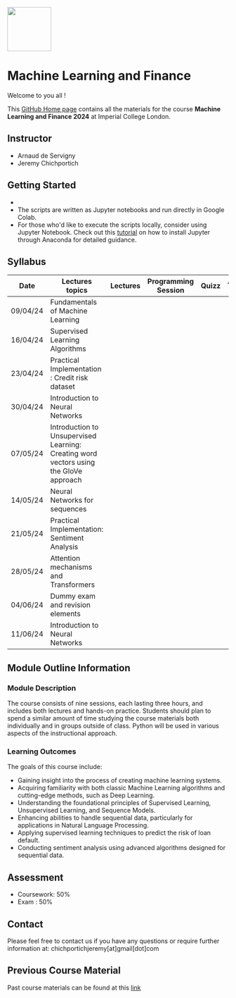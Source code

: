 
<img src="https://drive.google.com/uc?export=view&id=1gmxxmwCR1WXK0IYtNqvE4QXFleznWqQO" height="100"/>  <h1>Machine Learning and Finance </h1>

Welcome to you all !

This [GitHub Home page](https://github.com/Jandsy/ml_finance_imperial) contains all the materials for the course **Machine Learning and Finance 2024** at Imperial College London.

## Instructor
* Arnaud de Servigny
* Jeremy Chichportich

## Getting Started
*
* The scripts are written as Jupyter notebooks and run directly in Google Colab.
* For those who'd like to execute the scripts locally, consider using Jupyter Notebook. Check out this [tutorial](https://test-jupyter.readthedocs.io/en/latest/install.html) on how to install Jupyter through Anaconda for detailed guidance.

## Syllabus 

| Date    |  Lectures topics  | Lectures | Programming Session | Quizz | Additional Reading |
|----------| ----------- | ----------- |  ----------- | ----------- | ----------- | 
| 09/04/24 |  Fundamentals of Machine Learning | | | |
| 16/04/24 |  Supervised Learning Algorithms| | | |
| 23/04/24 |  Practical Implementation : Credit risk dataset | | | |
| 30/04/24 |  Introduction to Neural Networks | | | |
| 07/05/24 |  Introduction to Unsupervised Learning: Creating word vectors using the GloVe approach | | | |
| 14/05/24 |  Neural Networks for sequences | | | |
| 21/05/24 |  Practical Implementation: Sentiment Analysis| | | |
| 28/05/24 |  Attention mechanisms and Transformers | | | |
| 04/06/24 |  Dummy exam and revision elements | | | |
| 11/06/24 |  Introduction to Neural Networks | | | | <br/>


## Module Outline Information

### Module Description
The course consists of nine sessions, each lasting three hours, and includes both lectures and hands-on practice. Students should plan to spend a similar amount of time studying the course materials both individually and in groups outside of class. Python will be used in various aspects of the instructional approach.


### Learning Outcomes 


The goals of this course include:

* Gaining insight into the process of creating machine learning systems.
* Acquiring familiarity with both classic Machine Learning algorithms and cutting-edge methods, such as Deep Learning.
* Understanding the foundational principles of Supervised Learning, Unsupervised Learning, and Sequence Models.
* Enhancing abilities to handle sequential data, particularly for applications in Natural Language Processing.
* Applying supervised learning techniques to predict the risk of loan default.
* Conducting sentiment analysis using advanced algorithms designed for sequential data.


## Assessment 

* Coursework: 50%
* Exam : 50% 


## Contact

Please feel free to contact us if you have any questions or require further information at: chichportichjeremy[at]gmail[dot]com

## Previous Course Material

Past course materials can be found at this [link](https://github.com/MLFBG/MachineLearningInFinance)
